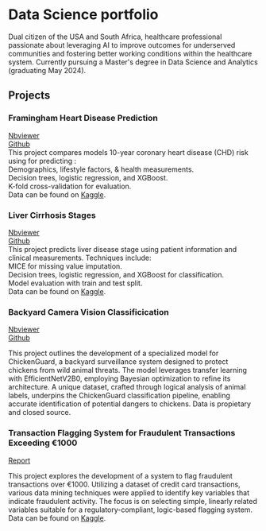 # Data Science portfolio
Dual citizen of the USA and South Africa, healthcare professional passionate about leveraging AI to improve outcomes for underserved communities and fostering better working conditions within the healthcare system. Currently pursuing a Master's degree in Data Science and Analytics (graduating May 2024).

## Projects

### Framingham Heart Disease Prediction
<a href="https://nbviewer.org/github/jstrydom/portfolio/blob/main/Framingham_Heart_Disease_Prediction.ipynb" target="_blank">Nbviewer </a> <br>
<a href="https://github.com/jstrydom/portfolio/blob/main/Framingham_Heart_Disease_Prediction.ipynb" target="_blank">Github</a> <br>
This project compares models 10-year coronary heart disease (CHD) risk using for predicting :<br>
Demographics, lifestyle factors, & health measurements.<br>
Decision trees, logistic regression, and XGBoost.<br>
K-fold cross-validation for evaluation.<br>
Data can be found on [Kaggle](https://www.kaggle.com/datasets/aasheesh200/framingham-heart-study-dataset?resource=download).

### Liver Cirrhosis Stages
<a href="https://nbviewer.org/github/jstrydom/portfolio/blob/main/Liver_Cirrhosis_TenYear.ipynb" target="_blank">Nbviewer </a> <br>
<a href="https://github.com/jstrydom/portfolio/blob/main/Liver_Cirrhosis_TenYear.ipynb" target="_blank">Github</a> <br>
This project predicts liver disease stage using patient information and clinical measurements. Techniques include:<br>
MICE for missing value imputation. <br>
Decision trees, logistic regression, and XGBoost for classification. <br>
Model evaluation with train and test split.<br>
Data can be found on <a href="https://www.kaggle.com/datasets/fedesoriano/cirrhosis-prediction-dataset" target="_blank">Kaggle</a>.

### Backyard Camera Vision Classificication
<a href="https://nbviewer.org/github/jstrydom/portfolio/blob/main/Backyard%20Camera%20Vision%20Classificication.ipynb" target="_blank">Nbviewer </a> <br>
<a href="https://github.com/jstrydom/portfolio/blob/main/Backyard%20Camera%20Vision%20Classificication.ipynb" target="_blank">Github</a> <br>

This project outlines the development of a specialized model for ChickenGuard, a backyard surveillance system designed to protect chickens from wild animal threats. The model leverages transfer learning with EfficientNetV2B0, employing Bayesian optimization to refine its architecture. A unique dataset, crafted through logical analysis of animal labels, underpins the ChickenGuard classification pipeline, enabling accurate identification of potential dangers to chickens. Data is propietary and closed source. 

<!---
### Healthcare Claims Fraud
Add nbviewer link 
Add description of project
Data can be found on [Kaggle](https://www.kaggle.com/datasets/rohitrox/healthcare-provider-fraud-detection-analysis).
-->

### Transaction Flagging System for Fraudulent Transactions Exceeding €1000
<a href="https://github.com/jstrydom/portfolio/blob/main/Fraud%20Detection%20Report%20Jan%20Strydom%20.pdf" target="_blank">Report</a> <br>

This project explores the development of a system to flag fraudulent transactions over €1000. Utilizing a dataset of credit card transactions, various data mining techniques were applied to identify key variables that indicate fraudulent activity. The focus is on selecting simple, linearly related variables suitable for a regulatory-compliant, logic-based flagging system. Data can be found on <a href="https://www.kaggle.com/datasets/mlg-ulb/creditcardfraud" target="_blank">Kaggle</a>.

